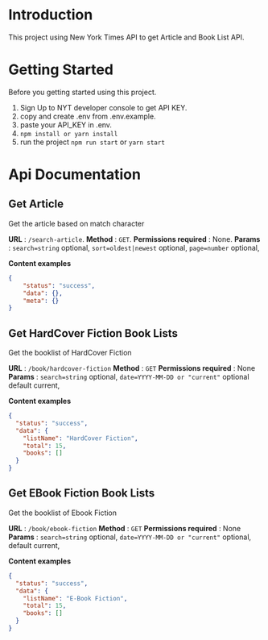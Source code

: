 # Introduction

This project using New York Times API to get Article and Book List API.

# Getting Started

Before you getting started using this project.

1. Sign Up to NYT developer console to get API KEY.
2. copy and create .env from .env.example.
3. paste your API_KEY in .env.
4. `npm install or yarn install`
5. run the project `npm run start` or `yarn start`

# Api Documentation

## Get Article

Get the article based on match character

**URL** : `/search-article`.
**Method** : `GET`.
**Permissions required** : None.
**Params** :
`search=string` optional,
`sort=oldest|newest` optional,
`page=number` optional,

**Content examples**

```json
{
    "status": "success",
    "data": {},
    "meta": {}
}
```

## Get HardCover Fiction Book Lists

Get the booklist of HardCover Fiction

**URL** : `/book/hardcover-fiction`
**Method** : `GET`
**Permissions required** : None
**Params** :
`search=string` optional,
`date=YYYY-MM-DD or "current"` optional default current,

**Content examples**

```json
{
  "status": "success",
  "data": {
    "listName": "HardCover Fiction",
    "total": 15,
    "books": []
  }
}
```

## Get EBook Fiction Book Lists

Get the booklist of Ebook Fiction

**URL** : `/book/ebook-fiction`
**Method** : `GET`
**Permissions required** : None
**Params** :
`search=string` optional,
`date=YYYY-MM-DD or "current"` optional, default current,

**Content examples**

```json
{
  "status": "success",
  "data": {
    "listName": "E-Book Fiction",
    "total": 15,
    "books": []
  }
}
```
